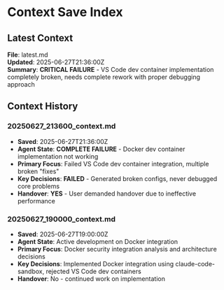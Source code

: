 # Context Save Index

## Latest Context

**File**: latest.md  
**Updated**: 2025-06-27T21:36:00Z  
**Summary**: **CRITICAL FAILURE** - VS Code dev container implementation completely broken, needs complete rework with proper debugging approach

## Context History

### 20250627_213600_context.md

- **Saved**: 2025-06-27T21:36:00Z
- **Agent State**: **COMPLETE FAILURE** - Docker dev container implementation not working
- **Primary Focus**: Failed VS Code dev container integration, multiple broken "fixes"
- **Key Decisions**: **FAILED** - Generated broken configs, never debugged core problems
- **Handover**: **YES** - User demanded handover due to ineffective performance

### 20250627_190000_context.md

- **Saved**: 2025-06-27T19:00:00Z
- **Agent State**: Active development on Docker integration
- **Primary Focus**: Docker security integration analysis and architecture decisions
- **Key Decisions**: Implemented Docker integration using claude-code-sandbox, rejected VS Code dev containers
- **Handover**: No - continued work on implementation